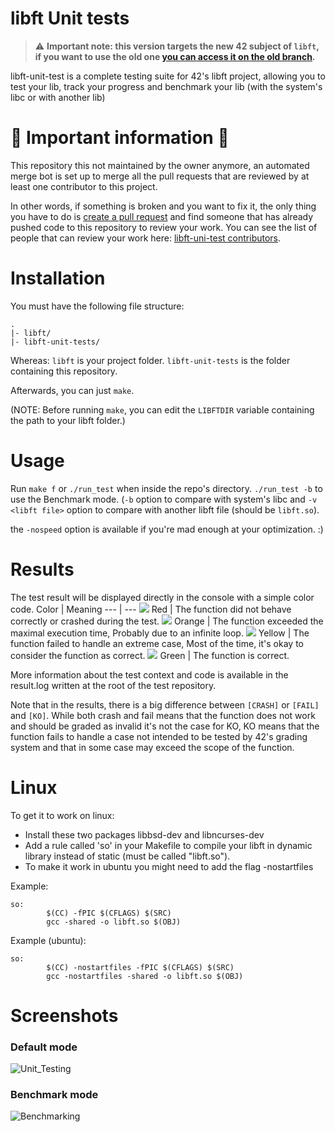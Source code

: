 #		libft Unit tests

> :warning: **Important note: this version targets the new 42 subject of `libft`, if you want to use the old one [you can access it on the old branch](https://github.com/alelievr/libft-unit-test/tree/old).**

libft-unit-test is a complete testing suite for 42's libft project, allowing you to test your lib, track your progress and benchmark your lib (with the system's libc or with another lib)

# 🤖 Important information 🤖

This repository this not maintained by the owner anymore, an automated merge bot is set up to merge all the pull requests that are reviewed by at least one contributor to this project.

In other words, if something is broken and you want to fix it, the only thing you have to do is [create a pull request](https://docs.github.com/en/pull-requests/collaborating-with-pull-requests/proposing-changes-to-your-work-with-pull-requests/creating-a-pull-request-from-a-fork) and find someone that has already pushed code to this repository to review your work. You can see the list of people that can review your work here: [libft-uni-test contributors](https://github.com/alelievr/libft-unit-test/graphs/contributors).

# Installation
You must have the following file structure:
```
.
|- libft/
|- libft-unit-tests/
```
Whereas:
		`libft` is your project folder.
		`libft-unit-tests` is the folder containing this repository.

Afterwards, you can just `make`.

(NOTE: Before running `make`, you can edit the `LIBFTDIR` variable containing the path to your libft folder.)

# Usage

Run `make f` or `./run_test` when inside the repo's directory. `./run_test -b` to use the Benchmark mode. (`-b` option to compare with system's libc and `-v <libft file>` option to compare with another libft file (should be `libft.so`).

the `-nospeed` option is available if you're mad enough at your optimization. :)

# Results

The test result will be displayed directly in the console with a simple color code.
Color | Meaning
--- | ---
![](https://via.placeholder.com/15/f00/000000?text=+) Red | The function did not behave correctly or crashed during the test.
![](https://via.placeholder.com/15/f90/000000?text=+) Orange | The function exceeded the maximal execution time, Probably due to an infinite loop.
![](https://via.placeholder.com/15/ff0/000000?text=+) Yellow | The function failed to handle an extreme case, Most of the time, it's okay to consider the function as correct.
![](https://via.placeholder.com/15/0f0/000000?text=+) Green | The function is correct.

More information about the test context and code is available in the result.log written at the root of the test repository.

Note that in the results, there is a big difference between `[CRASH]` or `[FAIL]` and `[KO]`. While both crash and fail means that the function does not work and should be graded as invalid it's not the case for KO, KO means that the function fails to handle a case not intended to be tested by 42's grading system and that in some case may exceed the scope of the function.

# Linux

To get it to work on linux:

+ Install these two packages libbsd-dev and libncurses-dev
+ Add a rule called 'so' in your Makefile to compile your libft in dynamic library instead of static (must be called "libft.so").
+ To make it work in ubuntu you might need to add the flag -nostartfiles


Example:
```
so:
		$(CC) -fPIC $(CFLAGS) $(SRC)
		gcc -shared -o libft.so $(OBJ)
```
Example (ubuntu):
```
so:
		$(CC) -nostartfiles -fPIC $(CFLAGS) $(SRC)
		gcc -nostartfiles -shared -o libft.so $(OBJ)
```

# Screenshots

### Default mode
![Unit_Testing](https://user-images.githubusercontent.com/6877923/73291511-95454700-4200-11ea-8a62-bd9f1221e283.png)


### Benchmark mode
![Benchmarking](https://user-images.githubusercontent.com/6877923/73292576-91b2bf80-4202-11ea-8e33-2a1fc22bc2cc.png)
